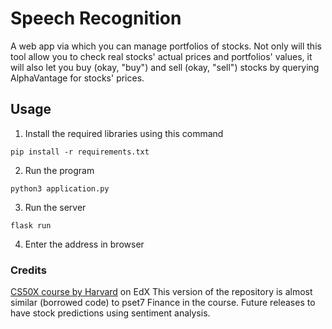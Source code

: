 # Speech Recognition

A web app via which you can manage portfolios of stocks. Not only will this tool allow you to check real stocks' actual prices and portfolios' values, it will also let you buy (okay, "buy") and sell (okay, "sell") stocks by querying AlphaVantage for stocks' prices.

## Usage

1. Install the required libraries using this command

`pip install -r requirements.txt`

2. Run the program 

`python3 application.py`

3. Run the server

`flask run`

4. Enter the address in browser


### Credits
[CS50X course by Harvard](https://www.edx.org/course/cs50s-introduction-computer-science-harvardx-cs50x) on EdX
This version of the repository is almost similar (borrowed code) to pset7 Finance in the course. 
Future releases to have stock predictions using sentiment analysis.
